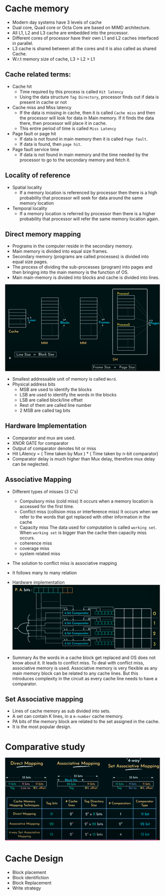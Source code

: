 # Cache memory
* Modern day systems have 3 levels of cache
* Dual core, Quad core or Octa Core are based on MIMD architecture.
* All L1, L2 and L3 cache are embedded into the processor.
* Different cores of processor have their own L1 and L2 caches interfaced in parallel.
* L3 cache is shared between all the cores and it is also called as shared Cache.
* W.r.t memory size of cache, L3 > L2 > L1

## Cache related terms:
* Cache hit
    - Time required by this process is called `Hit latency`
    - Using the data structure `Tag Directory`, processor finds out if data is present in cache or not
* Cache miss and Miss latency
    - If the data is missing in cache, then it is called `Cache miss` and then the processor will look for data in Main memory. If it finds the data there, then processor will place it in cache.
    - This entire period of time is called `Miss Latency`
* Page fault or page hit
    - If data is not found in main memory then it is called `Page fault`.
    - If data is found, then `page hit`.
* Page fault service time
    - If data is not found in main memory and the time needed by the processor to go to the secondary memory and fetch it.

## Locality of reference
* Spatial locality
    - If a memory location is referenced by processor then there is a high probability that processor will seek for data around the same memory location
* Temporal locality
    - If a memory location is referred by processor then there is a higher probability that processor will refer the same memory location again.

## Direct memory mapping
* Programs in the computer reside in the secondary memory.
* Main memory is divided into equal size frames.
* Secondary memory (programs are called processes) is divided into equal size pages.
* The process of dividing the sub-processes (program) into pages and then bringing into the main memory is the function of OS.
* Main main-memory is divided into blocks and cache is divided into lines.

![](images/mem_blocks.png)

* Smallest addressable unit of memory is called `Word`.
* Physical address bits
    - MSB are used to identify the blocks
    - LSB are used to identify the words in the blocks
    - LSB are called block/line offset
    - Rest of them are called line number
    - 2 MSB are called tag bits

## Hardware Implementation

* Comparator and mux are used.
* XNOR GATE for comparator
* Output of comparator denotes hit or miss
* Hit LAtency = ( Time taken by Mux ) * ( Time taken by n-bit comparator)
* Comparator delay is much higher than Mux delay, therefore mux delay can be neglected.

## Associative Mapping

* Different types of misses (3 C's)
    - Compulsory miss (cold miss)
        It occurs when a memory location is accessed for the first time.
    - Conflict miss (collision miss or interference miss)
        It occurs when we refer to the words that got replaced with other information in the cache
    - Capacity miss
        The data used for computation is called `working set`. When `working set` is bigger than the cache then capacity miss occurs.
    - coherence miss
    - coverage miss
    - system related miss

* The solution to conflict miss is associative mapping
* It follows many to many relation
* Hardware implementation
    ![mem](images/associative_mem.png)

* Summary
    As the words in a cache block get replaced and OS does not know about it. It leads to conflict miss. To deal with conflict miss, associative memory is used. Associative memory is very flexible as any main memory block can be related to any cache lines. But this introduces complexity in the circuit as every cache line needs to have a comparator.

## Set Associative mapping

* Lines of cache memory as sub divided into sets.
* A set can contain K lines, in a `m-number` cache memory.
* PA bits of the memory block are related to the set assigned in the cache.
* It is the most popular design.

# Comparative study

![compare_studay](images/compare_cache.png)

# Cache Design

* Block placement
* Block identifiction
* Block Replacement
* Write strategy
